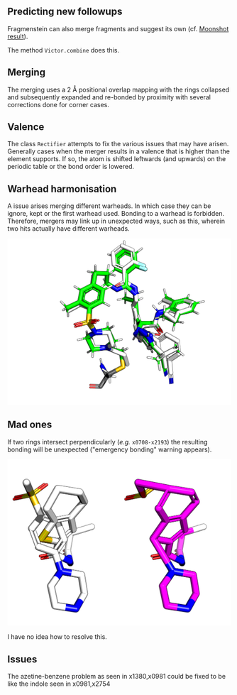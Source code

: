 ## Predicting new followups

Fragmenstein can also merge fragments and suggest its own 
(cf. [Moonshot result](https://discuss.postera.ai/t/fragmenstein-merging/1461)).

The method `Victor.combine` does this.

## Merging

The merging uses a 2 Å positional overlap mapping with the rings collapsed and subsequently expanded
and re-bonded by proximity with several corrections done for corner cases.

## Valence

The class `Rectifier` attempts to fix the various issues that may have arisen.
Generally cases when the merger results in a valence that is higher than the element supports.
If so, the atom is shifted leftwards (and upwards) on the periodic table or the bond order is lowered.

## Warhead harmonisation

A issue arises merging different warheads. In which case they can be ignore, kept or the first warhead used.
Bonding to a warhead is forbidden.
Therefore, mergers may link up in unexpected ways, such as this, wherein two hits actually have different warheads.

![harmony](images/harmonising_warheads.png)

## Mad ones
If two rings intersect perpendicularly (_e.g._ `x0708-x2193`) the resulting bonding will be unexpected ("emergency bonding" warning appears).

![cross-ring](images/cross_ring.png)

I have no idea how to resolve this.

## Issues


The azetine-benzene problem as seen in x1380,x0981 could be fixed to be like the indole seen in x0981,x2754
